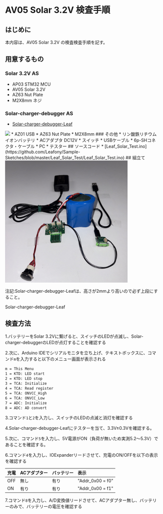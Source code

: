 # AV05 Solar 3.2V 検査手順
## はじめに
本内容は、AV05 Solar 3.2V の検査検査手順を記す。
## 用意するもの
### Solar 3.2V AS
* AP03 STM32 MCU  
* AV05 Solar 3.2V
* AZ63 Nut Plate
* M2X8mm ネジ
### Solar-charger-debugger AS
* [Solar-charger-debugger-Leaf](https://github.com/Leafony/HW-Design-Files/tree/master/Solar-charger-debugger-Leaf) 
<img src="./docs/Solar-charger-debugger-Leaf_3dv1.png" width="400" />
* AZ01 USB
* AZ63 Nut Plate
* M2X8mm  
### その他
* リン酸鉄リチウムイオンバッテリ
* ACアダプタ DC12V
* スイッチ
* USBケーブル
* 6p-SHコネクタ・ケーブル
* PC
* テスター
## ソースコード
* [Leaf_Solar_Test.ino](https://github.com/Leafony/Sample-Sketches/blob/master/Leaf_Solar_Test/Leaf_Solar_Test.ino)
## 組立て
<img src="./docs/Solar_3.2V_Test.jpg" width="400" />

注記:Solar-charger-debugger-Leafは、高さが2mmより高いので必ず上段にすること。

Solar-charger-debugger-Leaf
## 検査方法
1.バッテリーをSolar 3.2Vに繋げると、スイッチのLEDが点滅し、Solar-charger-debuggerのLEDが点灯することを確認する

2.次に、Arduino IDEでシリアルモニタを立ち上げ、テキストボックスに、コマンド`m`を入力すると以下のメニュー画面が表示される
 ```
 m = This Menu
 1 = KTD: LED start
 2 = KTD: LED stop
 3 = TCA: Initialize
 4 = TCA: Read register
 5 = TCA: ONVCC_High
 6 = TCA: ONVCC_Low
 7 = ADC: Initialize
 8 = ADC: AD convert
 ```
3.コマンド`1`と`2`を入力し、スイッチのLEDの点滅と消灯を確認する

4.Solar-charger-debugger-Leafにテスターを当て、3.3V±0.3Vを確認する。
 
5.次に、コマンド`5`を入力し、5V電源がON（負荷が無いため実測5.2～5.3V）であることを確認する。

6.コマンド`4`を入力し、IOExpanderリードさせて、充電のON/OFFを以下の表示を確認する

| 充電 | ACアダプター | バッテリー | 表示|
| :---  | :--- | :--- | :--- |
|OFF |  無し | 有り |"Addr_0x00 = f0" |
|ON|  有り | 有り | "Addr_0x00 = f1"  |

7.コマンド`8`を入力し、A/D変換値リードさせて、ACアダプター無し、バッテリーのみで、バッテリーの電圧を確認する

